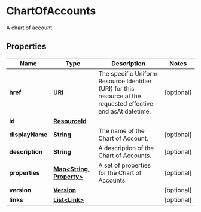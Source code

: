 

# ChartOfAccounts

A chart of account.

## Properties

| Name | Type | Description | Notes |
|------------ | ------------- | ------------- | -------------|
|**href** | **URI** | The specific Uniform Resource Identifier (URI) for this resource at the requested effective and asAt datetime. |  [optional] |
|**id** | [**ResourceId**](ResourceId.md) |  |  |
|**displayName** | **String** | The name of the Chart of Account. |  [optional] |
|**description** | **String** | A description of the Chart of Accounts. |  [optional] |
|**properties** | [**Map&lt;String, Property&gt;**](Property.md) | A set of properties for the Chart of Accounts. |  [optional] |
|**version** | [**Version**](Version.md) |  |  [optional] |
|**links** | [**List&lt;Link&gt;**](Link.md) |  |  [optional] |



